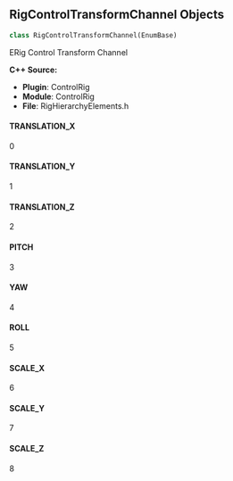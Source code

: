 ## RigControlTransformChannel Objects

```python
class RigControlTransformChannel(EnumBase)
```

ERig Control Transform Channel

**C++ Source:**

- **Plugin**: ControlRig
- **Module**: ControlRig
- **File**: RigHierarchyElements.h

<a id="unreal.RigControlTransformChannel.TRANSLATION_X"></a>

#### TRANSLATION_X

0

<a id="unreal.RigControlTransformChannel.TRANSLATION_Y"></a>

#### TRANSLATION_Y

1

<a id="unreal.RigControlTransformChannel.TRANSLATION_Z"></a>

#### TRANSLATION_Z

2

<a id="unreal.RigControlTransformChannel.PITCH"></a>

#### PITCH

3

<a id="unreal.RigControlTransformChannel.YAW"></a>

#### YAW

4

<a id="unreal.RigControlTransformChannel.ROLL"></a>

#### ROLL

5

<a id="unreal.RigControlTransformChannel.SCALE_X"></a>

#### SCALE_X

6

<a id="unreal.RigControlTransformChannel.SCALE_Y"></a>

#### SCALE_Y

7

<a id="unreal.RigControlTransformChannel.SCALE_Z"></a>

#### SCALE_Z

8

<a id="unreal.RigControlVisibility"></a>
